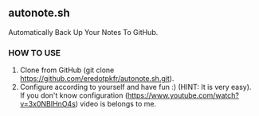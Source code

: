 ## autonote.sh
Automatically Back Up Your Notes To GitHub.

### HOW TO USE
1. Clone from GitHub (git clone https://github.com/eredotpkfr/autonote.sh.git).
2. Configure according to yourself and have fun :) (HINT: It is very easy).                     
If you don't know configuration (https://www.youtube.com/watch?v=3x0NBIHnO4s) video is belongs to me.               
